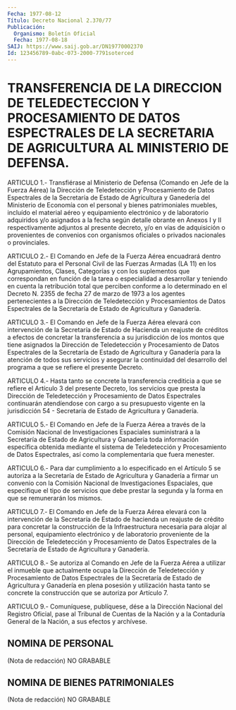 ```yaml
---
Fecha: 1977-08-12
Título: Decreto Nacional 2.370/77
Publicación:
  Organismo: Boletín Oficial
  Fecha: 1977-08-18
SAIJ: https://www.saij.gob.ar/DN19770002370
Id: 123456789-0abc-073-2000-7791soterced
---
```

# TRANSFERENCIA DE LA DIRECCION DE TELEDECTECCION Y PROCESAMIENTO DE DATOS ESPECTRALES DE LA SECRETARIA DE AGRICULTURA AL MINISTERIO DE DEFENSA.

<a id="1"></a>
ARTICULO 1.- Transfiérase al Ministerio de Defensa (Comando en Jefe  de    la  Fuerza  Aérea)  la  Dirección  de  Teledetección  y Procesamiento  de  Datos  Espectrales de la Secretaría de Estado de Agricultura y Ganedería del  Ministerio de Economía con el personal y  bienes  patrimoniales muebles,  incluído  el  material  aéreo  y equipamiento  electrónico y de laboratorio adquiridos y/o asignados a la fecha según  detalle  obrante en Anexos I y II respectivamente adjuntos  al  presente  decreto,  y/o  en  vías  de  adquisición  o provenientes  de convenios  con  organismos  oficiales  o  privados nacionales o provinciales.

<a id="2"></a>
ARTICULO  2.- El Comando en Jefe de la Fuerza Aérea encuadrará dentro del Estatuto  para  el Personal Civil de las Fuerzas Armadas (LA  11)  en  los  Agrupamientos,  Clases,  Categorías  y  con  los suplementos que correspondan  en función de la tarea o especialidad a  desarrollar  y  teniendo  en cuenta  la  retribución  total  que perciben conforme a lo determinado  en  el Decreto N. 2355 de fecha 27 de marzo de 1973 a los agentes pertenecientes  a la Dirección de Teledetección  y  Procesamientos  de  Datos  Espectrales    de   la Secretaría de Estado de Agricultura y Ganadería.

<a id="3"></a>
ARTICULO 3.- El Comando en Jefe de la Fuerza Aérea elevará con intervención  de la Secretaría de Estado de Hacienda un reajuste de créditos a efectos  de concretar la transferencia a su jurisdicción de los montos que tiene  asignados  la Dirección de Teledetección y Procesamiento de Datos Espectrales de  la  Secretaría  de Estado de Agricultura  y Ganadería para la atención de todos sus servicios  y asegurar la continuidad  del  desarrollo  del  programa  a  que  se refiere el presente Decreto.

<a id="4"></a>
ARTICULO  4.-  Hasta  tanto  se  concrete  la  transferencia crediticia  a  que  se  refiere el Artículo 3 del presente Decreto, los  servicios  que  presta    la   Dirección  de  Teledetección  y Procesamiento  de  Datos Espectrales continuarán  atendíendose  con cargo a su presupuesto  vigente  en la jurisdicción 54 - Secretaría de Estado de Agricultura y Ganadería.

<a id="5"></a>
ARTICULO 5.- El Comando en Jefe de la Fuerza Aérea a través de la Comisión  Nacional  de Investigaciones Espaciales suministrará a la Secretaría de Estado de Agricultura y Ganadería toda información específica obtenida mediante el sistema de Teledetección y Procesamiento  de  Datos  Espectrales,  así como la complementaria que fuera menester.

<a id="6"></a>
ARTICULO  6.-  Para  dar  cumplimiento a lo especificado en el Artículo 5 se autoriza a la Secretaría  de  Estado de Agricultura y Ganadería  a  firmar  un  convenio  con  la  Comisión  Nacional  de Investigaciones Espaciales, que especifique el  tipo  de  servicios que  debe  prestar la segunda y la forma en que se remunerarán  los mismos.

<a id="7"></a>
ARTICULO 7.- El Comando en Jefe de la Fuerza Aérea elevará con la intervención  de la Secretaría de Estado de hacienda un reajuste de crédito para concretar  la  construcción  de  la Infraestructura necesaria  para alojar al personal, equipamiento electrónico  y  de laboratorio    proveniente  de  la  Dirección  de  Teledetección  y Procesamiento de  Datos  Espectrales  de la Secretaría de Estado de Agricultura y Ganadería.

<a id="8"></a>
ARTICULO 8.- Se autoriza al Comando en Jefe de la Fuerza Aérea a utilizar  el  inmueble  que  actualmente  ocupa  la  Dirección de Teledetección    y    Procesamiento  de  Datos  Espectrales  de  la Secretaría de Estado de  Agricultura  y Ganadería en plena posesión y  utilización  hasta  tanto  se concrete la  construcción  que  se autoriza por Artículo 7.

<a id="9"></a>
ARTICULO  9.-  Comuníquese,  publíquese,  dése  a la Dirección Nacional  del Registro Oficial, pase al Tribunal de Cuentas  de  la Nación y a  la  Contaduría  General  de  la Nación, a sus efectos y archívese.

## NOMINA DE PERSONAL

<a id="1"></a>
(Nota de redacción) NO GRABABLE

## NOMINA DE BIENES PATRIMONIALES

<a id="1"></a>
(Nota de redacción) NO GRABABLE